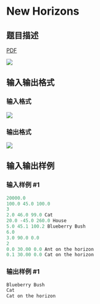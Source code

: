 # New Horizons

## 题目描述

[problemUrl]: https://uva.onlinejudge.org/index.php?option=com_onlinejudge&Itemid=8&category=13&page=show_problem&problem=1094

[PDF](https://uva.onlinejudge.org/external/101/p10153.pdf)

![](https://cdn.luogu.com.cn/upload/vjudge_pic/UVA10153/dcc65b592dea3676d34a4ec781f128e0da7dce13.png)

## 输入输出格式

### 输入格式

![](https://cdn.luogu.com.cn/upload/vjudge_pic/UVA10153/18b86761c6e1307dc2a063fa2e8cbabb09e07f47.png)

### 输出格式

![](https://cdn.luogu.com.cn/upload/vjudge_pic/UVA10153/9ed17d8022da1bcb05a8f64226d7101c088e3e4c.png)

## 输入输出样例

### 输入样例 #1

```cpp
20000.0
100.0 45.0 100.0
3
2.0 46.0 99.0 Cat
20.0 -45.0 260.0 House
5.0 45.1 100.2 Blueberry Bush
6.0
3.0 90.0 0.0
2
0.0 30.00 0.0 Ant on the horizon
0.1 30.00 0.0 Cat on the horizon
```


### 输出样例 #1

```cpp
Blueberry Bush
Cat
Cat on the horizon
```


